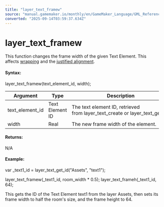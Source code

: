```yaml
---
title: "layer_text_framew"
source: "manual.gamemaker.io/monthly/en/GameMaker_Language/GML_Reference/Asset_Management/Rooms/Text_Functions/layer_text_framew.htm"
converted: "2025-09-14T03:59:37.634Z"
---
```


# layer\_text\_framew

This function changes the frame width of the given Text Element. This affects [wrapping](layer_text_wrap.md) and the [justified alignment](layer_text_halign.md).

#### Syntax:

layer\_text\_framew(text\_element\_id, width);

| Argument | Type | Description |
| --- | --- | --- |
| text_element_id | Text Element ID | The text element ID, retrieved from layer_text_create or layer_text_get_id. |
| width | Real | The new frame width of the element. |

#### Returns:

N/A

#### Example:

var \_text1\_id = layer\_text\_get\_id("Assets", "text1");

layer\_text\_framew(\_text1\_id, room\_width \* 0.5);
layer\_text\_frameh(\_text1\_id, 64);

This gets the ID of the Text Element text1 from the layer Assets, then sets its frame width to half the room's size, and the frame height to 64.